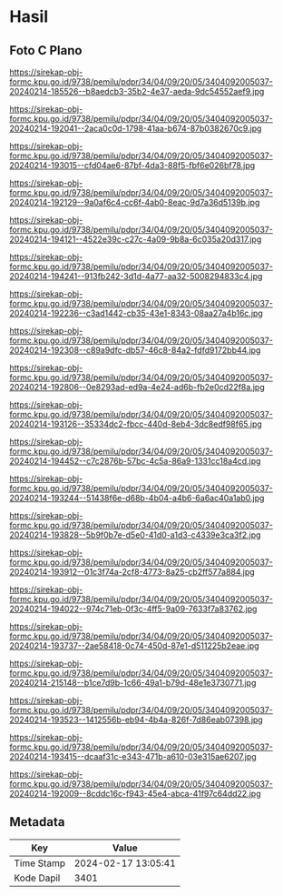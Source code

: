 # Hasil

## Foto C Plano

https://sirekap-obj-formc.kpu.go.id/9738/pemilu/pdpr/34/04/09/20/05/3404092005037-20240214-185526--b8aedcb3-35b2-4e37-aeda-9dc54552aef9.jpg

https://sirekap-obj-formc.kpu.go.id/9738/pemilu/pdpr/34/04/09/20/05/3404092005037-20240214-192041--2aca0c0d-1798-41aa-b674-87b0382670c9.jpg

https://sirekap-obj-formc.kpu.go.id/9738/pemilu/pdpr/34/04/09/20/05/3404092005037-20240214-193015--cfd04ae6-87bf-4da3-88f5-fbf6e026bf78.jpg

https://sirekap-obj-formc.kpu.go.id/9738/pemilu/pdpr/34/04/09/20/05/3404092005037-20240214-192129--9a0af6c4-cc6f-4ab0-8eac-9d7a36d5139b.jpg

https://sirekap-obj-formc.kpu.go.id/9738/pemilu/pdpr/34/04/09/20/05/3404092005037-20240214-194121--4522e39c-c27c-4a09-9b8a-6c035a20d317.jpg

https://sirekap-obj-formc.kpu.go.id/9738/pemilu/pdpr/34/04/09/20/05/3404092005037-20240214-194241--913fb242-3d1d-4a77-aa32-5008294833c4.jpg

https://sirekap-obj-formc.kpu.go.id/9738/pemilu/pdpr/34/04/09/20/05/3404092005037-20240214-192236--c3ad1442-cb35-43e1-8343-08aa27a4b16c.jpg

https://sirekap-obj-formc.kpu.go.id/9738/pemilu/pdpr/34/04/09/20/05/3404092005037-20240214-192308--c89a9dfc-db57-46c8-84a2-fdfd9172bb44.jpg

https://sirekap-obj-formc.kpu.go.id/9738/pemilu/pdpr/34/04/09/20/05/3404092005037-20240214-192806--0e8293ad-ed9a-4e24-ad6b-fb2e0cd22f8a.jpg

https://sirekap-obj-formc.kpu.go.id/9738/pemilu/pdpr/34/04/09/20/05/3404092005037-20240214-193126--35334dc2-fbcc-440d-8eb4-3dc8edf98f65.jpg

https://sirekap-obj-formc.kpu.go.id/9738/pemilu/pdpr/34/04/09/20/05/3404092005037-20240214-194452--c7c2876b-57bc-4c5a-86a9-1331cc18a4cd.jpg

https://sirekap-obj-formc.kpu.go.id/9738/pemilu/pdpr/34/04/09/20/05/3404092005037-20240214-193244--51438f6e-d68b-4b04-a4b6-6a6ac40a1ab0.jpg

https://sirekap-obj-formc.kpu.go.id/9738/pemilu/pdpr/34/04/09/20/05/3404092005037-20240214-193828--5b9f0b7e-d5e0-41d0-a1d3-c4339e3ca3f2.jpg

https://sirekap-obj-formc.kpu.go.id/9738/pemilu/pdpr/34/04/09/20/05/3404092005037-20240214-193912--01c3f74a-2cf8-4773-8a25-cb2ff577a884.jpg

https://sirekap-obj-formc.kpu.go.id/9738/pemilu/pdpr/34/04/09/20/05/3404092005037-20240214-194022--974c71eb-0f3c-4ff5-9a09-7633f7a83762.jpg

https://sirekap-obj-formc.kpu.go.id/9738/pemilu/pdpr/34/04/09/20/05/3404092005037-20240214-193737--2ae58418-0c74-450d-87e1-d511225b2eae.jpg

https://sirekap-obj-formc.kpu.go.id/9738/pemilu/pdpr/34/04/09/20/05/3404092005037-20240214-215148--b1ce7d9b-1c66-49a1-b79d-48e1e3730771.jpg

https://sirekap-obj-formc.kpu.go.id/9738/pemilu/pdpr/34/04/09/20/05/3404092005037-20240214-193523--1412556b-eb94-4b4a-826f-7d86eab07398.jpg

https://sirekap-obj-formc.kpu.go.id/9738/pemilu/pdpr/34/04/09/20/05/3404092005037-20240214-193415--dcaaf31c-e343-471b-a610-03e315ae6207.jpg

https://sirekap-obj-formc.kpu.go.id/9738/pemilu/pdpr/34/04/09/20/05/3404092005037-20240214-192009--8cddc16c-f943-45e4-abca-41f97c64dd22.jpg


## Metadata

| Key        | Value               |
| ---------- | ------------------- |
| Time Stamp | 2024-02-17 13:05:41 |
| Kode Dapil | 3401                |



